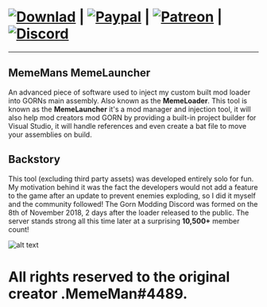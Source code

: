 # [![Downlad][download-badge]][download-link] | [![Paypal][paypal-badge]][paypal-link] | [![Patreon][patreon-badge]][patreon-link]  | [![Discord][discord-badge]][discord-link]

[download-badge]: https://img.shields.io/badge/Download-Latest-green
[download-link]: https://github.com/imememani/MemeLauncher/releases

[paypal-badge]: https://img.shields.io/badge/Paypal-Donate!-%23003087.svg?logo=paypal&style=flat
[paypal-link]: https://paypal.me/1MemeMan1

[patreon-badge]: https://img.shields.io/badge/Patreon-Support!-%23F96854.svg?logo=patreon&style=flat
[patreon-link]: https://www.patreon.com/MemeLauncher?fan_landing=true

[discord-badge]: https://img.shields.io/discord/486979879225524247?color=blue&label=Gorn%20Modding%20Discord&logo=discord
[discord-link]: https://discord.gg/TpsXVM8
---
## MemeMans MemeLauncher
An advanced piece of software used to inject my custom built mod loader into GORNs main assembly. Also known as the **MemeLoader**. This tool is known as the **MemeLauncher** it's a mod manager and injection tool, it will also help mod creators mod GORN by providing a built-in project builder for Visual Studio, it will handle references and even create a bat file to move your assemblies on build.

## Backstory
This tool (excluding third party assets) was developed entirely solo for fun. My motivation behind it was the fact the developers would not add a feature to the game after an update to prevent enemies exploding, so I did it myself and the community followed! The Gorn Modding Discord was formed on the 8th of November 2018, 2 days after the loader released to the public. The server stands strong all this time later at a surprising **10,500+** member count!

![alt text][Screenie]

[Screenie]: https://i.imgur.com/C1fNbFJ.png


# All rights reserved to the original creator .MemeMan#4489.

